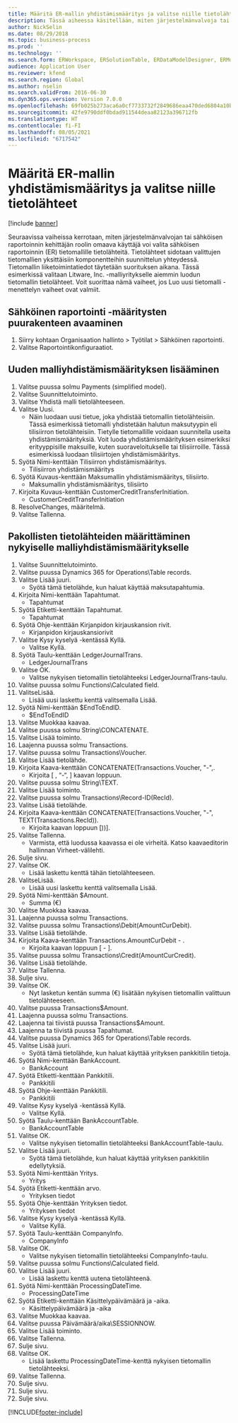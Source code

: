 ```yaml
---
title: Määritä ER-mallin yhdistämismääritys ja valitse niille tietolähteet
description: Tässä aiheessa käsitellään, miten järjestelmänvalvoja tai sähköisen raportoinnin kehittäjä voi valita sähköisen raportoinnin tietomallille tietolähteitä.
author: NickSelin
ms.date: 08/29/2018
ms.topic: business-process
ms.prod: ''
ms.technology: ''
ms.search.form: ERWorkspace, ERSolutionTable, ERDataModelDesigner, ERModelMappingTable, ERModelMappingDesigner, ERExpressionDesignerFormula
audience: Application User
ms.reviewer: kfend
ms.search.region: Global
ms.author: nselin
ms.search.validFrom: 2016-06-30
ms.dyn365.ops.version: Version 7.0.0
ms.openlocfilehash: 69fb025b273aca6a0cf7733732f2849686eaa470ded6804a10b793cff9837562
ms.sourcegitcommit: 42fe9790ddf0bdad911544deaa82123a396712fb
ms.translationtype: HT
ms.contentlocale: fi-FI
ms.lasthandoff: 08/05/2021
ms.locfileid: "6717542"
---
```

# <a name="define-er-model-mappings-and-select-data-sources-for-them"></a>Määritä ER-mallin yhdistämismääritys ja valitse niille tietolähteet

[!include [banner](../../includes/banner.md)]

Seuraavissa vaiheissa kerrotaan, miten järjestelmänvalvojan tai sähköisen raportoinnin kehittäjän roolin omaava käyttäjä voi valita sähköisen raportoinnin (ER) tietomallille tietolähteitä. Tietolähteet sidotaan valittujen tietomallien yksittäisiin komponentteihin suunnittelun yhteydessä. Tietomallin liiketoimintatiedot täytetään suorituksen aikana. Tässä esimerkissä valitaan Litware, Inc. -malliyritykselle aiemmin luodun tietomallin tietolähteet. Voit suorittaa nämä vaiheet, jos Luo uusi tietomalli -menettelyn vaiheet ovat valmiit.


## <a name="open-the-electronic-reporting-configurations-tree"></a>Sähköinen raportointi -määritysten puurakenteen avaaminen
1. Siirry kohtaan Organisaation hallinto > Työtilat > Sähköinen raportointi.
2. Valitse Raportointikonfiguraatiot.

## <a name="insert-a-new-model-mapping"></a>Uuden malliyhdistämismäärityksen lisääminen
1. Valitse puussa solmu Payments (simplified model).
2. Valitse Suunnittelutoiminto.
3. Valitse Yhdistä malli tietolähteeseen.
4. Valitse Uusi.
    * Näin luodaan uusi tietue, joka yhdistää tietomallin tietolähteisiin. Tässä esimerkissä tietomalli yhdistetään halutun maksutyypin eli tilisiirron tietolähteisiin.     Tietylle tietomallille voidaan suunnitella useita yhdistämismäärityksiä. Voit luoda yhdistämismäärityksen esimerkiksi erityyppisille maksuille, kuten suoraveloitukselle tai tilisiirroille. Tässä esimerkissä luodaan tilisiirtojen yhdistämismääritys.  
5. Syötä Nimi-kenttään Tilisiirron yhdistämismääritys.
    * Tilisiirron yhdistämismääritys  
6. Syötä Kuvaus-kenttään Maksumallin yhdistämismääritys, tilisiirto.
    * Maksumallin yhdistämismääritys, tilisiirto  
7. Kirjoita Kuvaus-kenttään CustomerCreditTransferInitiation.
    * CustomerCreditTransferInitiation  
8. ResolveChanges, määritelmä.
9. Valitse Tallenna.

## <a name="define-required-data-sources-for-the-current-model-mapping"></a>Pakollisten tietolähteiden määrittäminen nykyiselle malliyhdistämismääritykselle
1. Valitse Suunnittelutoiminto.
2. Valitse puussa Dynamics 365 for Operations\Table records.
3. Valitse Lisää juuri.
    * Syötä tämä tietolähde, kun haluat käyttää maksutapahtumia.  
4. Kirjoita Nimi-kenttään Tapahtumat.
    * Tapahtumat  
5. Syötä Etiketti-kenttään Tapahtumat.
    * Tapahtumat  
6. Syötä Ohje-kenttään Kirjanpidon kirjauskansion rivit.
    * Kirjanpidon kirjauskansiorivit  
7. Valitse Kysy kyselyä -kentässä Kyllä.
    * Valitse Kyllä.  
8. Syötä Taulu-kenttään LedgerJournalTrans.
    * LedgerJournalTrans  
9. Valitse OK.
    * Valitse nykyisen tietomallin tietolähteeksi LedgerJournalTrans-taulu.  
10. Valitse puussa solmu Functions\Calculated field.
11. ValitseLisää.
    * Lisää uusi laskettu kenttä valitsemalla Lisää.  
12. Syötä Nimi-kenttään $EndToEndID.
    * $EndToEndID  
13. Valitse Muokkaa kaavaa.
14. Valitse puussa solmu String\CONCATENATE.
15. Valitse Lisää toiminto.
16. Laajenna puussa solmu Transactions.
17. Valitse puussa solmu Transactions\Voucher.
18. Valitse Lisää tietolähde.
19. Kirjoita Kaava-kenttään CONCATENATE(Transactions.Voucher, "-",.
    * Kirjoita [ , “-“, ] kaavan loppuun.  
20. Valitse puussa solmu String\TEXT.
21. Valitse Lisää toiminto.
22. Valitse puussa solmu Transactions\Record-ID(RecId).
23. Valitse Lisää tietolähde.
24. Kirjoita Kaava-kenttään CONCATENATE(Transactions.Voucher, "-", TEXT(Transactions.RecId)).
    * Kirjoita kaavan loppuun [))].  
25. Valitse Tallenna.
    * Varmista, että luodussa kaavassa ei ole virheitä. Katso kaavaeditorin hallinnan Virheet-välilehti.  
26. Sulje sivu.
27. Valitse OK.
    * Lisää laskettu kenttä tähän tietolähteeseen.  
28. ValitseLisää.
    * Lisää uusi laskettu kenttä valitsemalla Lisää.  
29. Syötä Nimi-kenttään $Amount.
    * Summa (€)  
30. Valitse Muokkaa kaavaa.
31. Laajenna puussa solmu Transactions.
32. Valitse puussa solmu Transactions\Debit(AmountCurDebit).
33. Valitse Lisää tietolähde.
34. Kirjoita Kaava-kenttään Transactions.AmountCurDebit - .
    * Kirjoita kaavan loppuun [ - ].  
35. Valitse puussa solmu Transactions\Credit(AmountCurCredit).
36. Valitse Lisää tietolähde.
37. Valitse Tallenna.
38. Sulje sivu.
39. Valitse OK.
    * Nyt lasketun kentän summa (€) lisätään nykyisen tietomallin valittuun tietolähteeseen.  
40. Valitse puussa Transactions\$Amount.
41. Laajenna puussa solmu Transactions.
42. Laajenna tai tiivistä puussa Transactions\$Amount.
43. Laajenna ta tiivistä puussa Tapahtumat.
44. Valitse puussa Dynamics 365 for Operations\Table records.
45. Valitse Lisää juuri.
    * Syötä tämä tietolähde, kun haluat käyttää yrityksen pankkitilin tietoja.  
46. Syötä Nimi-kenttään BankAccount.
    * BankAccount  
47. Syötä Etiketti-kenttään Pankkitili.
    * Pankkitili  
48. Syötä Ohje-kenttään Pankkitili.
    * Pankkitili  
49. Valitse Kysy kyselyä -kentässä Kyllä.
    * Valitse Kyllä.  
50. Syötä Taulu-kenttään BankAccountTable.
    * BankAccountTable  
51. Valitse OK.
    * Valitse nykyisen tietomallin tietolähteeksi BankAccountTable-taulu.  
52. Valitse Lisää juuri.
    * Syötä tämä tietolähde, kun haluat käyttää yrityksen pankkitilin edellytyksiä.  
53. Syötä Nimi-kenttään Yritys.
    * Yritys   
54. Syötä Etiketti-kenttään arvo.
    * Yrityksen tiedot  
55. Syötä Ohje-kenttään Yrityksen tiedot.
    * Yrityksen tiedot  
56. Valitse Kysy kyselyä -kentässä Kyllä.
    * Valitse Kyllä.  
57. Syötä Taulu-kenttään CompanyInfo.
    * CompanyInfo  
58. Valitse OK.
    * Valitse nykyisen tietomallin tietolähteeksi CompanyInfo-taulu.  
59. Valitse puussa solmu Functions\Calculated field.
60. Valitse Lisää juuri.
    * Lisää laskettu kenttä uutena tietolähteenä.  
61. Syötä Nimi-kenttään ProcessingDateTime.
    * ProcessingDateTime  
62. Syötä Etiketti-kenttään Käsittelypäivämäärä ja -aika.
    * Käsittelypäivämäärä ja -aika  
63. Valitse Muokkaa kaavaa.
64. Valitse puussa Päivämäärä/aika\SESSIONNOW.
65. Valitse Lisää toiminto.
66. Valitse Tallenna.
67. Sulje sivu.
68. Valitse OK.
    * Lisää laskettu ProcessingDateTime-kenttä nykyisen tietomallin tietolähteeksi.  
69. Valitse Tallenna.
70. Sulje sivu.
71. Sulje sivu.
72. Sulje sivu.



[!INCLUDE[footer-include](../../../../includes/footer-banner.md)]
